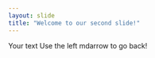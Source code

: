 ```yaml
---
layout: slide
title: "Welcome to our second slide!"
---
```

Your text
Use the left mdarrow to go back!
